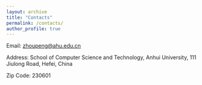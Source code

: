 ```yaml
---
layout: archive
title: "Contacts"
permalink: /contacts/
author_profile: true
---
```

Email: zhoupeng@ahu.edu.cn

Address: School of Computer Science and Technology, Anhui University, 111 Jiulong Road, Hefei, China

Zip Code: 230601

<script type="text/javascript" src="http://tajs.qq.com/stats?sId=66566073" charset="UTF-8"></script>


